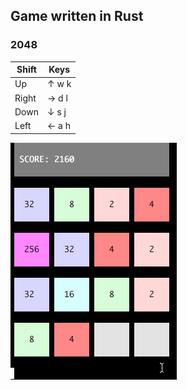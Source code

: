 ## Game written in Rust

### 2048

| Shift | Keys    |
| ----- | ------- |
|  Up   | ↑  w  k |
| Right | →  d  l |
| Down  | ↓  s  j |
| Left  | ←  a  h |

![2048](https://github.com/damnever/game-rs/blob/master/preview/2048.gif)
